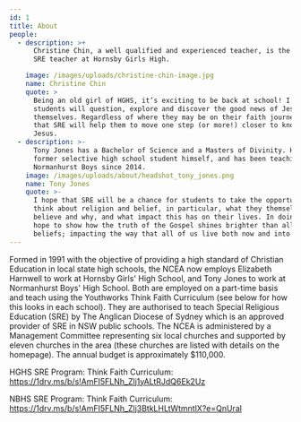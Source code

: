 ```yaml
---
id: 1
title: About
people:
  - description: >+
      Christine Chin, a well qualified and experienced teacher, is the part-time
      SRE teacher at Hornsby Girls High.

    image: /images/uploads/christine-chin-image.jpg
    name: Christine Chin
    quote: >
      Being an old girl of HGHS, it’s exciting to be back at school! I hope that
      students will question, explore and discover the good news of Jesus for
      themselves. Regardless of where they may be on their faith journey, I pray
      that SRE will help them to move one step (or more!) closer to knowing
      Jesus. 
  - description: >-
      Tony Jones has a Bachelor of Science and a Masters of Divinity. He is a
      former selective high school student himself, and has been teaching SRE at
      Normanhurst Boys since 2014.
    image: /images/uploads/about/headshot_tony_jones.png
    name: Tony Jones
    quote: >-
      I hope that SRE will be a chance for students to take the opportunity to
      think about religion and belief, in particular, what they themselves
      believe and why, and what impact this has on their lives. In doing so, I
      hope to show how the truth of the Gospel shines brighter than all other
      beliefs; impacting the way that all of us live both now and into eternity.
---
```

Formed in 1991 with the objective of providing a high standard of Christian
Education in local state high schools, the NCEA now employs Elizabeth Harnwell
to work at Hornsby Girls' High School, and Tony Jones to work at Normanhurst
Boys' High School. Both are employed on a part-time basis and teach using the
Youthworks Think Faith Curriculum (see below for how this looks in each
school). They are authorised to teach Special Religious Education (SRE) by The
Anglican Diocese of Sydney which is an approved provider of SRE in NSW public
schools.  The NCEA is administered by a Management Committee representing six
local churches and supported by eleven churches in the area (these churches
are listed with details on the homepage). The annual budget is approximately
$110,000. 

HGHS SRE Program: Think Faith Curriculum: 
<https://1drv.ms/b/s!AmFI5FLNh_Zlj1yALtRJdQ6Ek2Uz>

NBHS SRE Program: Think Faith Curriculum:
<https://1drv.ms/b/s!AmFI5FLNh_Zlj3BtkLHLtWtmntlX?e=QnUral>
